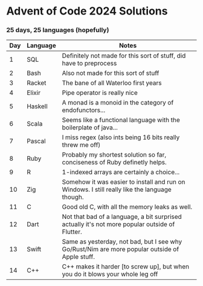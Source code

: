 # Advent of Code 2024 Solutions

### 25 days, 25 languages (hopefully)

| Day | Language | Notes                                                                                          |
|-----|----------|------------------------------------------------------------------------------------------------|
| 1   | SQL      | Definitely not made for this sort of stuff, did have to preprocess                             |
| 2   | Bash     | Also not made for this sort of stuff                                                           |
| 3   | Racket   | The bane of all Waterloo first years                                                           |
| 4   | Elixir   | Pipe operator is really nice                                                                   |
| 5   | Haskell  | A monad is a monoid in the category of endofunctors...                                         |
| 6   | Scala    | Seems like a functional language with the boilerplate of java...                               |
| 7   | Pascal   | I miss regex (also ints being 16 bits really threw me off)                                     |
| 8   | Ruby     | Probably my shortest solution so far, conciseness of Ruby definetly helps.                     |
| 9   | R        | 1-indexed arrays are certainly a choice...                                                     |
| 10  | Zig      | Somehow it was easier to install and run on Windows. I still really like the language though.  |
| 11  | C        | Good old C, with all the memory leaks as well.                                                 |
| 12  | Dart     | Not that bad of a language, a bit surprised actually it's not more popular outside of Flutter. |
| 13  | Swift    | Same as yesterday, not bad, but I see why Go/Rust/Nim are more popular outside of Apple stuff. |
| 14  | C++      | C++ makes it harder [to screw up], but when you do it blows your whole leg off                 |

